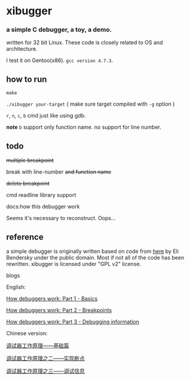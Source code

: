 # xibugger

### a simple C debugger, a toy, a demo.

written for 32 bit Linux. These code is closely related to OS and architecture.

I test it on Gentoo(x86). `gcc version 4.7.3`.

## how to run
`make`

`./xibugger your-target` ( make sure target compiled with `-g` option )

`r`, `n`, `c`, `b` cmd just like using gdb.

**note** `b` support only function name. no support for line number.

## todo
~~multiple breakpoint~~

break with line-number ~~and function name~~

~~delete breakpoint~~

cmd readline library support

docs:how this debugger work

Seems it's necessary to reconstruct. Oops...

## reference
a simple debugger is originally written based on code from [here](http://eli.thegreenplace.net/2011/01/23/how-debuggers-work-part-1/) by Eli Bendersky under the public domain. Most if not all of the code has been rewritten. xibugger is licensed under "GPL v2" license.

blogs

English:

[How debuggers work: Part 1 - Basics](http://eli.thegreenplace.net/2011/01/23/how-debuggers-work-part-1/)

[How debuggers work: Part 2 - Breakpoints](http://eli.thegreenplace.net/2011/01/27/how-debuggers-work-part-2-breakpoints/)

[How debuggers work: Part 3 - Debugging information](http://eli.thegreenplace.net/2011/02/07/how-debuggers-work-part-3-debugging-information)

Chinese version:

[调试器工作原理——基础篇](http://blog.jobbole.com/23463/)

[调试器工作原理之二——实现断点](http://blog.jobbole.com/23632/)

[调试器工作原理之三——调试信息](http://blog.jobbole.com/24916/)
